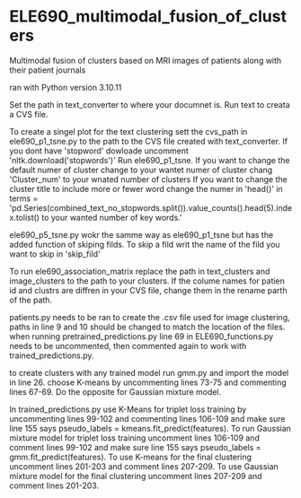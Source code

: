 # ELE690_multimodal_fusion_of_clusters
Multimodal fusion of clusters based on MRI images of patients along with their patient journals

ran with Python version 3.10.11


Set the path in text_converter to where your documnet is. Run text to creata a CVS file.

To create a singel plot for the text clustering sett the cvs_path in ele690_p1_tsne.py to the path to  the CVS file created with text_converter. 
If you dont have 'stopword' dowloade uncomment 'nltk.download('stopwords')'  Run ele690_p1_tsne. 
If you want to change the default numer of cluster change to your wantet numer of cluster chang 'Cluster_num' to your wnated number of clusters
If you want to change the cluster title to include more or fewer word change the numer in 'head()' in terms = 'pd.Series(combined_text_no_stopwords.split()).value_counts().head(5).index.tolist() to your wanted number of key words.'

ele690_p5_tsne.py wokr the samme way as ele690_p1_tsne but has the added function of skiping filds. To skip a fild writ the name of the fild you want to skip in 'skip_fild'

To run ele690_association_matrix replace the path in text_clusters and image_clusters to the path to your clusters. If the colume names for patien id and clustrs are diffren in your CVS file, change them in the rename parth of the path.


patients.py needs to be ran to create the .csv file used for image clustering, paths in line 9 and 10 should be changed to match the location of the files.
when running pretrained_predictions.py line 69 in ELE690_functions.py needs to be uncommented, then commented again to work with trained_predictions.py.

to create clusters with any trained model run gmm.py and import the model in line 26. choose K-means by uncommenting lines 73-75 and commenting lines 67-69. Do the opposite for Gaussian mixture model.

In trained_predictions.py use K-Means for triplet loss training by uncommenting lines 99-102 and commenting lines 106-109 and make sure line 155 says pseudo_labels = kmeans.fit_predict(features).
To run Gaussian mixture model for triplet loss training uncomment lines 106-109 and comment lines 99-102 and make sure line 155 says pseudo_labels = gmm.fit_predict(features).
To use K-means for the final clustering uncomment lines 201-203 and comment lines 207-209. To use Gaussian mixture model for the final clustering uncomment lines 207-209 and comment lines 201-203.
